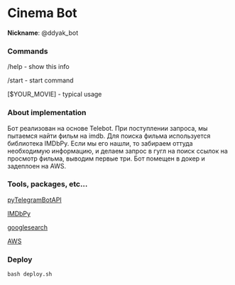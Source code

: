 # Cinema Bot


**Nickname**: @ddyak\_bot


### Commands

/help - show this info

/start - start command 

[$YOUR_MOVIE] - typical usage


### About implementation

Бот реализован на основе Telebot. При поступлении запроса, мы пытаемся найти фильм на imdb. Для поиска фильма используется библиотека IMDbPy. Если мы его нашли, то забираем оттуда необходимую информацию, и делаем запрос в гугл на поиск ссылок на просмотр фильма, выводим первые три. Бот помещен в докер и задеплоен на AWS.


### Tools, packages, etc...

[pyTelegramBotAPI](https://github.com/eternnoir/pyTelegramBotAPI)

[IMDbPy](https://imdbpy.github.io/)

[googlesearch](https://github.com/MarioVilas/googlesearch)

[AWS](https://aws.amazon.com/free/faqs/)



### Deploy

```
bash deploy.sh
```
